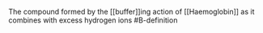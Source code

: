 The compound formed by the [[buffer]]ing action of [[Haemoglobin]] as it combines with excess hydrogen ions
#B-definition 